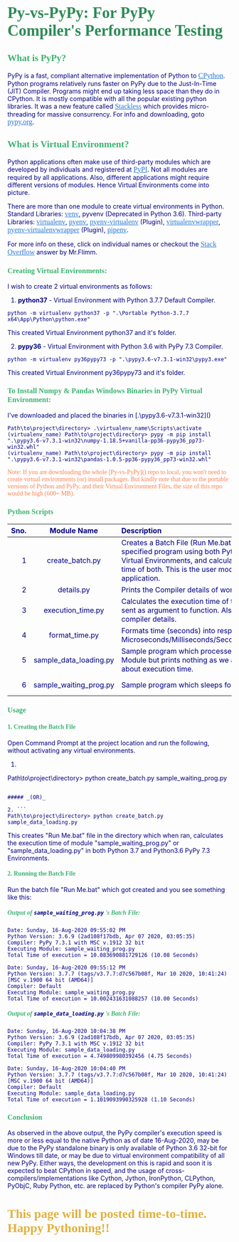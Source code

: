 <style>
    * {color: #000080;}
    h1.header {color: #2E8B57; font-size: 35; font-family: Palatino Linotype;}
    h1.footer {color: #E2B13C; font-family: Palatino Linotype;}
    h2, h3, h4, h5 {color: #3Cb371; font-family: Palatino Linotype;}
    a:link, a:visited, a:hover, a:active {color: #2778D1; font-size: 16px; font-family: Lucida Console;}
    p.note {color: #FF7F50; font-family: Palatino Linotype;}
</style>

<h1 class="header">Py-vs-PyPy: For PyPy Compiler's Performance Testing</h1>

## What is PyPy?

PyPy is a fast, compliant alternative implementation of Python to [CPython](https://github.com/python/cpython). Python programs relatively runs faster on PyPy due to the Just-In-Time (JIT) Compiler. Programs might end up taking less space than they do in CPython. It is mostly compatible with all the popular existing python libraries. It was a new feature called [Stackless](https://www.pypy.org/features.html#stackless) which provides micro-threading for massive consurrency. For info and downloading, goto [pypy.org](https://www.pypy.org/).

## What is Virtual Environment?
Python applications often make use of third-party modules which are developed by individuals and registered at [PyPI](https://pypi.org/). Not all modules are required by all applications. Also, different applications might require different versions of modules. Hence Virtual Environments come into picture.

There are more than one module to create virtual environments in Python.
Standard Libraries: [venv](https://docs.python.org/3/library/venv.html), pyvenv (Deprecated in Python 3.6).
Third-party Libraries: [virtualenv](https://pypi.org/project/virtualenv/), [pyenv](https://pypi.org/project/pyenv/), [pyenv-virtualenv](https://github.com/pyenv/pyenv-virtualenv) (Plugin), [virtualenvwrapper](https://pypi.org/project/virtualenvwrapper/), [pyenv-virtualenvwrapper](https://github.com/pyenv/pyenv-virtualenvwrapper) (Plugin), [pipenv](https://pypi.org/project/pipenv/).

For more info on these, click on individual names or checkout the [Stack Overflow](https://stackoverflow.com/a/41573588/9207580) answer by Mr.Flimm.

### Creating Virtual Environments:
I wish to create 2 virtual environments as follows:

1. **python37** - Virtual Environment with Python 3.7.7 Default Compiler.
```
python -m virtualenv python37 -p ".\Portable Python-3.7.7 x64\App\Python\python.exe"
```
This created Virtual Environment python37 and it's folder.

2. **pypy36** - Virtual Environment with Python 3.6 with PyPy 7.3 Compiler.
```
python -m virtualenv py36pypy73 -p ".\pypy3.6-v7.3.1-win32\pypy3.exe"
```
This created Virtual Environment py36pypy73 and it's folder.

### To Install Numpy & Pandas Windows Binaries in PyPy Virtual Environment:
I've downloaded and placed the binaries in [.\pypy3.6-v7.3.1-win32\]()
```
Path\to\project\directory> .\virtualenv_name\Scripts\activate
(virtualenv_name) Path\to\project\directory> pypy -m pip install ".\pypy3.6-v7.3.1-win32\numpy-1.18.5+vanilla-pp36-pypy36_pp73-win32.whl"
(virtualenv_name) Path\to\project\directory> pypy -m pip install ".\pypy3.6-v7.3.1-win32\pandas-1.0.5-pp36-pypy36_pp73-win32.whl"
```
<p class="note">Note: If you are downloading the whole [Py-vs-PyPy]() repo to local, you won't need to create virtual environments (or) install packages. But kindly note that due to the portable versions of Python and PyPy, and their Virtual Environment Files, the size of this repo would be high (600+ MB).</p>

### Python Scripts

Sno. | Module Name | Description | Basic Syntax
----:|:-----------:|:------------|:------------
1 | create_batch.py | Creates a Batch File (Run Me.bat) for running the specified program using both Python and PyPy Virtual Environments, and calculating the execution time of both. This is the user module of this application. | python create_batch.py program.py
2 | details.py | Prints the Compiler details of working console. | python details.py
3 | execution_time.py | Calculates the execution time of the program name sent as argument to function. Also calls details.py for compiler details. | python execution_time.py program.py
4 | format_time.py | Formats time (seconds) into respective units: Microseconds/Milliseconds/Seconds/Minutes/Hours. | python format_time.py [No. of Seconds]
5 | sample_data_loading.py | Sample program which processes data using Pandas Module but prints nothing as we are concerned about execution time. | python sample_data_loading.py
6 | sample_waiting_prog.py | Sample program which sleeps for 10 seconds. | python sample_waiting_prog.py

### Usage
#### 1. Creating the Batch File
Open Command Prompt at the project location and run the following, without activating any virtual environments.
1. ```
Path\to\project\directory> python create_batch.py sample_waiting_prog.py
```

##### _(OR)_

2. ```
Path\to\project\directory> python create_batch.py sample_data_loading.py
```

This creates "Run Me.bat" file in the directory which when ran, calculates the execution time of module "sample_waiting_prog.py" or "sample_data_loading.py" in both Python 3.7 and Python3.6 PyPy 7.3 Environments.

#### 2. Running the Batch File
Run the batch file "Run Me.bat" which got created and you see something like this:
##### Output of `sample_waiting_prog.py` 's Batch File:
```
Date: Sunday, 16-Aug-2020 09:55:02 PM
Python Version: 3.6.9 (2ad108f17bdb, Apr 07 2020, 03:05:35)
Compiler: PyPy 7.3.1 with MSC v.1912 32 bit
Executing Module: sample_waiting_prog.py
Total Time of execution = 10.083690881729126 (10.08 Seconds)

Date: Sunday, 16-Aug-2020 09:55:12 PM
Python Version: 3.7.7 (tags/v3.7.7:d7c567b08f, Mar 10 2020, 10:41:24) [MSC v.1900 64 bit (AMD64)]
Compiler: Default
Executing Module: sample_waiting_prog.py
Total Time of execution = 10.002431631088257 (10.00 Seconds)
```

##### Output of `sample_data_loading.py` 's Batch File:
```
Date: Sunday, 16-Aug-2020 10:04:38 PM
Python Version: 3.6.9 (2ad108f17bdb, Apr 07 2020, 03:05:35)
Compiler: PyPy 7.3.1 with MSC v.1912 32 bit
Executing Module: sample_data_loading.py
Total Time of execution = 4.749809980392456 (4.75 Seconds)

Date: Sunday, 16-Aug-2020 10:04:40 PM
Python Version: 3.7.7 (tags/v3.7.7:d7c567b08f, Mar 10 2020, 10:41:24) [MSC v.1900 64 bit (AMD64)]
Compiler: Default
Executing Module: sample_data_loading.py
Total Time of execution = 1.1019093990325928 (1.10 Seconds)
```

### Conclusion
As observed in the above output, the PyPy compiler's execution speed is more or less equal to the native Python as of date 16-Aug-2020, may be due to the PyPy standalone binary is only available of Python 3.6 32-bit for Windows till date, or may be due to virtual environment compatibility of all new PyPy. Either ways, the development on this is rapid and soon it is expected to beat CPython in speed, and the usage of cross-compilers/implementations like Cython, Jython, IronPython, CLPython, PyObjC, Ruby Python, etc. are replaced by Python's compiler PyPy alone.

<h1 class="footer">This page will be posted time-to-time. Happy Pythoning!!</h1>
